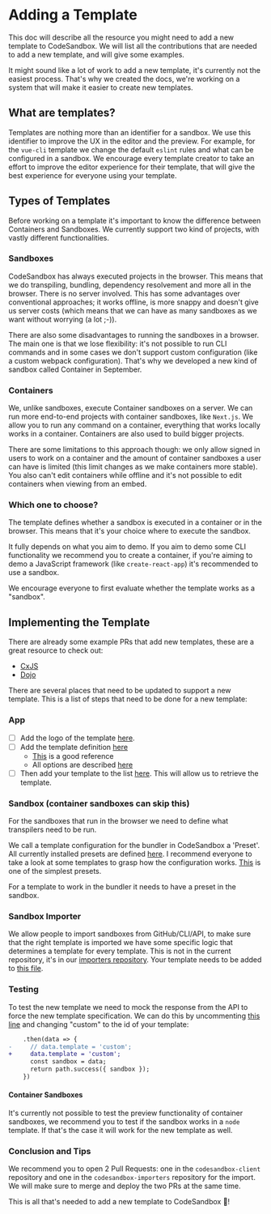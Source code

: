 # Adding a Template

This doc will describe all the resource you might need to add a new template to CodeSandbox. We will list all the contributions that are needed to add a new template, and will give some examples.

It might sound like a lot of work to add a new template, it's currently not the easiest process. That's why we created the docs, we're working on a system that will make it easier to create new templates.

## What are templates?

Templates are nothing more than an identifier for a sandbox. We use this identifier to improve the UX in the editor and the preview. For example, for the `vue-cli` template we change the default `eslint` rules and what can be configured in a sandbox. We encourage every template creator to take an effort to improve the editor experience for their template, that will give the best experience for everyone using your template.

## Types of Templates

Before working on a template it's important to know the difference between Containers and Sandboxes. We currently support two kind of projects, with vastly different functionalities.

### Sandboxes

CodeSandbox has always executed projects in the browser. This means that we do transpiling, bundling, dependency resolvement and more all in the browser. There is no server involved. This has some advantages over conventional approaches; it works offline, is more snappy and doesn't give us server costs (which means that we can have as many sandboxes as we want without worrying (a lot ;-)).

There are also some disadvantages to running the sandboxes in a browser. The main one is that we lose flexibility: it's not possible to run CLI commands and in some cases we don't support custom configuration (like a custom webpack configuration). That's why we developed a new kind of sandbox called Container in September.

### Containers

We, unlike sandboxes, execute Container sandboxes on a server. We can run more end-to-end projects with container sandboxes, like `Next.js`. We allow you to run any command on a container, everything that works locally works in a container. Containers are also used to build bigger projects.

There are some limitations to this approach though: we only allow signed in users to work on a container and the amount of container sandboxes a user can have is limited (this limit changes as we make containers more stable). You also can't edit containers while offline and it's not possible to edit containers when viewing from an embed.

### Which one to choose?

The template defines whether a sandbox is executed in a container or in the browser. This means that it's your choice where to execute the sandbox.

It fully depends on what you aim to demo. If you aim to demo some CLI functionality we recommend you to create a container, if you're aiming to demo a JavaScript framework (like `create-react-app`) it's recommended to use a sandbox.

We encourage everyone to first evaluate whether the template works as a "sandbox".

## Implementing the Template

There are already some example PRs that add new templates, these are a great resource to check out:

- [CxJS](https://github.com/CompuIves/codesandbox-client/pull/683)
- [Dojo](https://github.com/CompuIves/codesandbox-client/pull/665)

There are several places that need to be updated to support a new template. This is a list of steps that need to be done for a new template:

### App

- [ ] Add the logo of the template [here](https://github.com/CompuIves/codesandbox-client/tree/master/packages/common/components/logos).
- [ ] Add the template definition [here](https://github.com/nicknisi/codesandbox-client/blob/f5b88bdb2faa3c2c85b7a1aa94606883c0473067/packages/common/templates/)
  - [This](https://github.com/nicknisi/codesandbox-client/blob/f5b88bdb2faa3c2c85b7a1aa94606883c0473067/packages/common/templates/preact.js) is a good reference
  - All options are described [here](https://github.com/nicknisi/codesandbox-client/blob/f5b88bdb2faa3c2c85b7a1aa94606883c0473067/packages/common/templates/template.js)
- [ ] Then add your template to the list [here](https://github.com/CompuIves/codesandbox-client/blob/master/packages/common/templates/index.js). This will allow us to retrieve the template.

### Sandbox (container sandboxes can skip this)

For the sandboxes that run in the browser we need to define what transpilers need to be run.

We call a template configuration for the bundler in CodeSandbox a 'Preset'. All currently installed presets are defined [here](https://github.com/CompuIves/codesandbox-client/blob/master/packages/app/src/sandbox/eval/index.js). I recommend everyone to take a look at some templates to grasp how the configuration works. [This](https://github.com/CompuIves/codesandbox-client/blob/master/packages/app/src/sandbox/eval/presets/create-react-app-typescript/index.js) is one of the simplest presets.

For a template to work in the bundler it needs to have a preset in the sandbox.

### Sandbox Importer

We allow people to import sandboxes from GitHub/CLI/API, to make sure that the right template is imported we have some specific logic that determines a template for every template. This is not in the current repository, it's in our [importers repository](https://github.com/codesandbox-app/codesandbox-importers). Your template needs to be added to [this file](https://github.com/codesandbox-app/codesandbox-importers/blob/master/packages/import-utils/src/create-sandbox/templates.ts).

### Testing

To test the new template we need to mock the response from the API to force the new template specification. We can do this by uncommenting [this line](https://github.com/CompuIves/codesandbox-client/blob/master/packages/app/src/app/store/actions.js#L13) and changing "custom" to the id of your template:

```diff
    .then(data => {
-     // data.template = 'custom';
+     data.template = 'custom';
      const sandbox = data;
      return path.success({ sandbox });
    })
```

#### Container Sandboxes

It's currently not possible to test the preview functionality of container sandboxes, we recommend you to test if the sandbox works in a `node` template. If that's the case it will work for the new template as well.

### Conclusion and Tips

We recommend you to open 2 Pull Requests: one in the `codesandbox-client` repository and one in the `codesandbox-importers` repository for the import. We will make sure to merge and deploy the two PRs at the same time.

This is all that's needed to add a new template to CodeSandbox 🎉!
